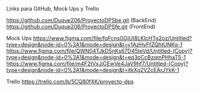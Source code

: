 Links para GitHub, Mock Ups y Trello

https://github.com/Duque206/ProyectoDPSbe.git (BackEnd)
https://github.com/Duque206/ProyectoDPSfe.git (FrontEnd)

Mock Ups
https://www.figma.com/file/fqFcnsGGjUI8LKIcHTg2oz/Untitled?type=design&node-id=0%3A1&mode=design&t=v1AzHvFfZQhtUNKq-1
https://www.figma.com/file/QWN04TJkD5nKs67D45teVd/Untitled-(Copy)?type=design&node-id=0%3A1&mode=design&t=eq3pCcBzqmPHhaT5-1
https://www.figma.com/file/m4F2tVxJiCEwVe4JaV9hf7/Untitled-(Copy)?type=design&node-id=0%3A1&mode=design&t=itkXg2VZcEArJYkK-1

Trello
https://trello.com/b/5CQ80fXK/proyecto-dps

